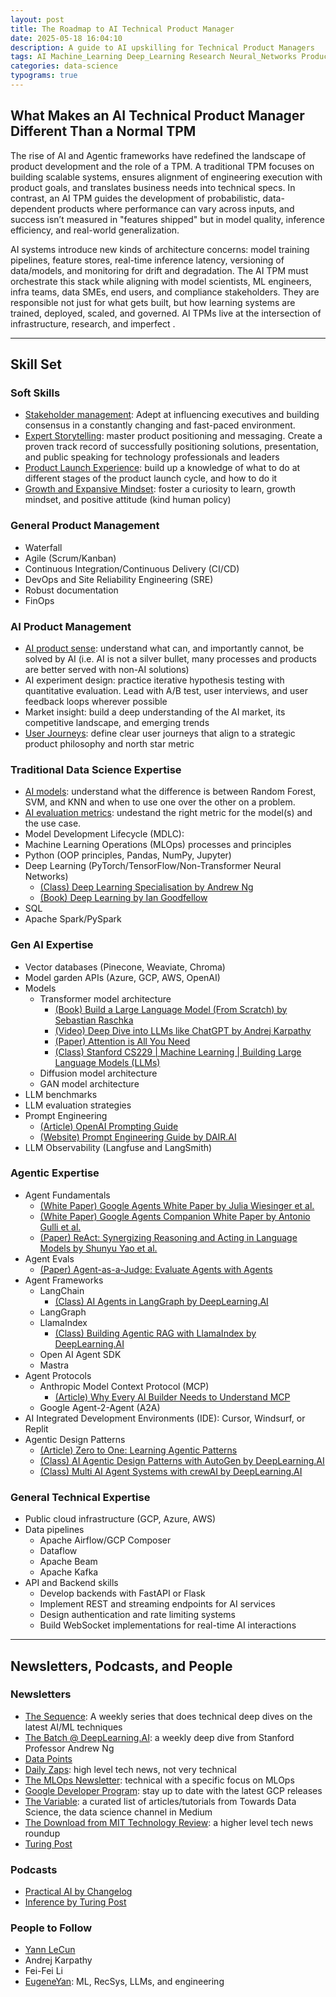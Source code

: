 ```yaml
---
layout: post
title: The Roadmap to AI Technical Product Manager
date: 2025-05-18 16:04:10
description: A guide to AI upskilling for Technical Product Managers
tags: AI Machine_Learning Deep_Learning Research Neural_Networks Product_Management Agents
categories: data-science
typograms: true
---
```


## What Makes an AI Technical Product Manager Different Than a Normal TPM

The rise of AI and Agentic frameworks have redefined the landscape of product development and the role of a TPM. A traditional TPM focuses on building scalable systems, ensures alignment of engineering execution with product goals, and translates business needs into technical specs. In contrast, an AI TPM guides the development of probabilistic, data-dependent products where performance can vary across inputs, and success isn’t measured in "features shipped" but in model quality, inference efficiency, and real-world generalization.

AI systems introduce new kinds of architecture concerns: model training pipelines, feature stores, real-time inference latency, versioning of data/models, and monitoring for drift and degradation. The AI TPM must orchestrate this stack while aligning with model scientists, ML engineers, infra teams, data SMEs, end users, and compliance stakeholders. They are responsible not just for what gets built, but how learning systems are trained, deployed, scaled, and governed. AI TPMs live at the intersection of infrastructure, research, and imperfect .

---

## Skill Set

### Soft Skills
* <ins>Stakeholder management</ins>: Adept at influencing executives and building consensus in a constantly changing and fast-paced environment. 
* <ins>Expert Storytelling</ins>: master product positioning and messaging. Create a proven track record of successfully positioning solutions, presentation, and public speaking for technology professionals and leaders
* <ins>Product Launch Experience</ins>: build up a knowledge of what to do at different stages of the product launch cycle, and how to do it
* <ins>Growth and Expansive Mindset</ins>: foster a curiosity to learn, growth mindset, and positive attitude (kind human policy)

### General Product Management
* Waterfall
* Agile (Scrum/Kanban)
* Continuous Integration/Continuous Delivery (CI/CD)
* DevOps and Site Reliability Engineering (SRE)
* Robust documentation
* FinOps

### AI Product Management
* <ins>AI product sense</ins>: understand what can, and importantly cannot, be solved by AI (i.e. AI is not a silver bullet, many processes and products are better served with non-AI solutions)
* AI experiment design: practice iterative hypothesis testing with quantitative evaluation. Lead with A/B test, user interviews, and user feedback loops wherever possible
* Market insight: build a deep understanding of the AI market, its competitive landscape, and emerging trends
* <ins>User Journeys</ins>: define clear user journeys that align to a strategic product philosophy and north star metric

### Traditional Data Science Expertise
* <ins>AI models</ins>: understand what the difference is between Random Forest, SVM, and KNN and when to use one over the other on a problem. 
* <ins>AI evaluation metrics</ins>: undestand the right metric for the model(s) and the use case.
* Model Development Lifecycle (MDLC): 
* Machine Learning Operations (MLOps) processes and principles
* Python (OOP principles, Pandas, NumPy, Jupyter)
* Deep Learning (PyTorch/TensorFlow/Non-Transformer Neural Networks)
    * [(Class) Deep Learning Specialisation by Andrew Ng](https://www.coursera.org/specializations/deep-learning)
    * [(Book) Deep Learning by Ian Goodfellow](https://www.deeplearningbook.org/)
* SQL
* Apache Spark/PySpark

### Gen AI Expertise
* Vector databases (Pinecone, Weaviate, Chroma)
* Model garden APIs (Azure, GCP, AWS, OpenAI)
* Models
    * Transformer model architecture
        * [(Book) Build a Large Language Model (From Scratch) by Sebastian Raschka](https://www.manning.com/books/build-a-large-language-model-from-scratch)
        * [(Video) Deep Dive into LLMs like ChatGPT by Andrej Karpathy](https://www.youtube.com/watch?v=7xTGNNLPyMI&ab_channel=AndrejKarpathy)
        * [(Paper) Attention is All You Need](https://arxiv.org/abs/1706.03762)
        * [(Class) Stanford CS229 | Machine Learning | Building Large Language Models (LLMs)](https://www.youtube.com/watch?v=9vM4p9NN0Ts&ab_channel=StanfordOnline)
    * Diffusion model architecture
    * GAN model architecture
* LLM benchmarks
* LLM evaluation strategies
* Prompt Engineering
    * [(Article) OpenAI Prompting Guide](https://platform.openai.com/docs/guides/text?api-mode=responses)
    * [(Website) Prompt Engineering Guide by DAIR.AI](https://www.promptingguide.ai/)
* LLM Observability (Langfuse and LangSmith)

### Agentic Expertise
* Agent Fundamentals
    * [(White Paper) Google Agents White Paper by Julia Wiesinger et al.](https://www.kaggle.com/whitepaper-agents)
    * [(White Paper) Google Agents Companion White Paper by Antonio Gulli et al.](https://www.kaggle.com/whitepaper-agent-companion)
    * [(Paper) ReAct: Synergizing Reasoning and Acting in Language Models by Shunyu Yao et al.](https://arxiv.org/abs/2210.03629)
* Agent Evals
    * [(Paper) Agent-as-a-Judge: Evaluate Agents with Agents](https://arxiv.org/abs/2410.10934)
* Agent Frameworks
    * LangChain
        * [(Class) AI Agents in LangGraph by DeepLearning.AI](https://www.deeplearning.ai/short-courses/ai-agents-in-langgraph/)
    * LangGraph
    * LlamaIndex
        * [(Class) Building Agentic RAG with LlamaIndex by DeepLearning.AI](https://www.deeplearning.ai/short-courses/building-agentic-rag-with-llamaindex/)
    * Open AI Agent SDK
    * Mastra
* Agent Protocols
    * Anthropic Model Context Protocol (MCP)
        * [(Article) Why Every AI Builder Needs to Understand MCP](https://blog.neosage.io/p/why-every-ai-builder-needs-to-understand)
    * Google Agent-2-Agent (A2A)
* AI Integrated Development Environments (IDE): Cursor, Windsurf, or Replit
* Agentic Design Patterns
    * [(Article) Zero to One: Learning Agentic Patterns](https://www.philschmid.de/agentic-pattern)
    * [(Class) AI Agentic Design Patterns with AutoGen by DeepLearning.AI](https://www.deeplearning.ai/short-courses/ai-agentic-design-patterns-with-autogen/)
    * [(Class) Multi AI Agent Systems with crewAI by DeepLearning.AI](https://www.deeplearning.ai/short-courses/multi-ai-agent-systems-with-crewai/)


### General Technical Expertise
* Public cloud infrastructure (GCP, Azure, AWS)
* Data pipelines
    * Apache Airflow/GCP Composer
    * Dataflow
    * Apache Beam
    * Apache Kafka
* API and Backend skills
    * Develop backends with FastAPI or Flask 
    * Implement REST and streaming endpoints for AI services
    * Design authentication and rate limiting systems
    * Build WebSocket implementations for real-time AI interactions

---

## Newsletters, Podcasts, and People

### Newsletters
* [The Sequence](https://thesequence.substack.com/): A weekly series that does technical deep dives on the latest AI/ML techniques 
* [The Batch @ DeepLearning.AI](https://www.deeplearning.ai/the-batch/): a weekly deep dive from Stanford Professor Andrew Ng
* [Data Points](https://www.deeplearning.ai/the-batch/tag/data-points/) 
* [Daily Zaps](https://www.dailyzaps.com/): high level tech news, not very technical
* [The MLOps Newsletter](https://mlops.substack.com/): technical with a specific focus on MLOps
* [Google Developer Program](https://developers.google.com/newsletter): stay up to date with the latest GCP releases
* [The Variable](https://medium.com/towards-data-science/newsletter): a curated list of articles/tutorials from Towards Data Science, the data science channel in Medium
* [The Download from MIT Technology Review](https://www.technologyreview.com/topic/download-newsletter/): a higher level tech news roundup
* [Turing Post](https://www.turingpost.com/) 

### Podcasts
* [Practical AI by Changelog](https://podcasts.apple.com/us/podcast/practical-ai/id1406537385)
* [Inference by Turing Post](https://www.youtube.com/playlist?list=PLRRoCwK1ZTNCAZXXOswpIYQqzMgT4swsI)

### People to Follow
* [Yann LeCun](https://www.linkedin.com/in/yann-lecun/)
* Andrej Karpathy
* Fei-Fei Li
* [EugeneYan](https://eugeneyan.com/subscribe): ML, RecSys, LLMs, and engineering

